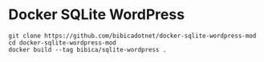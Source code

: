 # Docker SQLite WordPress

```
git clone https://github.com/bibicadotnet/docker-sqlite-wordpress-mod
cd docker-sqlite-wordpress-mod
docker build --tag bibica/sqlite-wordpress .
```
